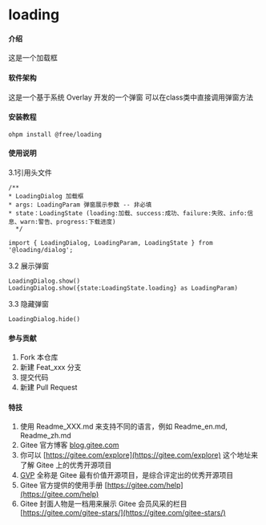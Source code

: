 # loading

#### 介绍

这是一个加载框

#### 软件架构

这是一个基于系统 Overlay 开发的一个弹窗 可以在class类中直接调用弹窗方法

#### 安装教程

```
ohpm install @free/loading
```

#### 使用说明

3.1引用头文件

```
/**
* LoadingDialog 加载框
* args: LoadingParam 弹窗展示参数 -- 非必填
* state：LoadingState (loading:加载、success:成功、failure:失败、info:信息、warn:警告、progress:下载进度)
  */
  
import { LoadingDialog, LoadingParam, LoadingState } from '@loading/dialog';
```

3.2 展示弹窗

```
LoadingDialog.show()
LoadingDialog.show({state:LoadingState.loading} as LoadingParam)
```

3.3 隐藏弹窗

```
LoadingDialog.hide()
```

#### 参与贡献

1. Fork 本仓库
2. 新建 Feat_xxx 分支
3. 提交代码
4. 新建 Pull Request

#### 特技

1. 使用 Readme\_XXX.md 来支持不同的语言，例如 Readme\_en.md, Readme\_zh.md
2. Gitee 官方博客 [blog.gitee.com](https://blog.gitee.com)
3. 你可以 [https://gitee.com/explore](https://gitee.com/explore) 这个地址来了解 Gitee 上的优秀开源项目
4. [GVP](https://gitee.com/gvp) 全称是 Gitee 最有价值开源项目，是综合评定出的优秀开源项目
5. Gitee 官方提供的使用手册 [https://gitee.com/help](https://gitee.com/help)
6. Gitee 封面人物是一档用来展示 Gitee 会员风采的栏目 [https://gitee.com/gitee-stars/](https://gitee.com/gitee-stars/)
